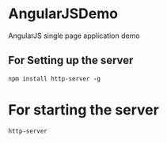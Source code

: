 # AngularJSDemo
AngularJS single page application demo

## For Setting up the server 
    npm install http-server -g

#	For starting the server
    http-server
